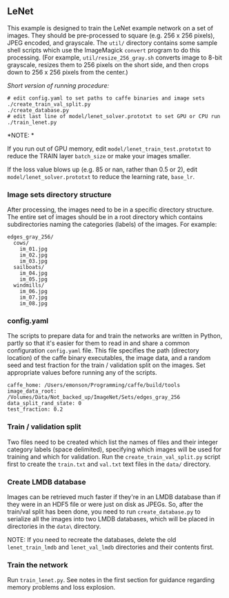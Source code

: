 ## LeNet

This example is designed to train the LeNet example network on a set of images.
They should be pre-processed to square (e.g. 256 x 256 pixels), JPEG encoded, and grayscale.
The `util/` directory contains some sample shell scripts which use the ImageMagick
`convert` program to do this processing. (For example, `util/resize_256_gray.sh`
converts image to 8-bit grayscale, resizes them to 256 pixels on the short side,
and then crops down to 256 x 256 pixels from the center.)

*Short version of running procedure:*

```
# edit config.yaml to set paths to caffe binaries and image sets
./create_train_val_split.py
./create_database.py
# edit last line of model/lenet_solver.prototxt to set GPU or CPU run
./train_lenet.py
```

*NOTE: *

If you run out of GPU memory, edit `model/lenet_train_test.prototxt` to reduce
the TRAIN layer `batch_size` or make your images smaller.

If the loss value blows up (e.g. 85 or nan, rather than 0.5 or 2), edit
`model/lenet_solver.prototxt` to reduce the learning rate, `base_lr`.


### Image sets directory structure

After processing, the images need to be in a specific directory structure.
The entire set of images should be in a root directory which contains
subdirectories naming the categories (labels) of the images. For example:

```
edges_gray_256/
  cows/
    im_01.jpg
    im_02.jpg
    im_03.jpg
  sailboats/
    im_04.jpg
    im_05.jpg
  windmills/
    im_06.jpg
    im_07.jpg
    im_08.jpg
```


### config.yaml

The scripts to prepare data for and train the networks are written in Python,
partly so that it's easier for them to read in and share a common configuration
`config.yaml` file. This file specifies the path (directory location) of the caffe
binary executables, the image data, and a random seed and test fraction for
the train / validation split on the images. Set appropriate values before running
any of the scripts.

```
caffe_home: /Users/emonson/Programming/caffe/build/tools
image_data_root: /Volumes/Data/Not_backed_up/ImageNet/Sets/edges_gray_256
data_split_rand_state: 0
test_fraction: 0.2
```

### Train / validation split

Two files need to be created which list the names of files and their integer
category labels (space delimited), specifying which images will be used for
training and which for validation. Run the `create_train_val_split.py` script
first to create the `train.txt` and `val.txt` text files in the `data/` directory.


### Create LMDB database

Images can be retrieved much faster if they're in an LMDB database than if they
were in an HDF5 file or were just on disk as JPEGs. So, after the train/val split
has been done, you need to run `create_database.py` to serialize all the images
into two LMDB databases, which will be placed in directories in the `data\` directory.

NOTE: If you need to recreate the databases, delete the old `lenet_train_lmdb`
and `lenet_val_lmdb` directories and their contents first.


### Train the network

Run `train_lenet.py`. See notes in the first section for guidance regarding
memory problems and loss explosion.
